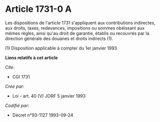 # Article 1731-0 A

Les dispositions de l'article 1731 s'appliquent aux contributions indirectes, aux droits, taxes, redevances, impositions ou
sommes obéissant aux mêmes règles, ainsi qu'au droit de garantie, établis ou recouvrés par la direction générale des douanes
et droits indirects (1).

(1) Disposition applicable à compter du 1er janvier 1993.

**Liens relatifs à cet article**

_Cite_:

  - CGI 1731

_Créé par_:

  - Loi - art. 40 (V) JORF 5 janvier 1993

_Codifié par_:

  - Décret n°93-1127 1993-09-24
